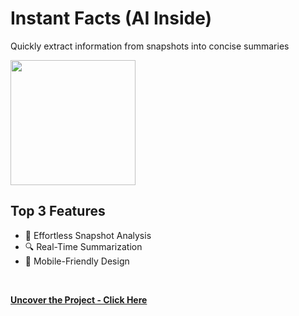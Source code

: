 # Instant Facts (AI Inside)
Quickly extract information from snapshots into concise summaries
<br>

<img src="https://github.com/tobwil/markdown_website/assets/72387477/fd99d0d2-703e-466c-b017-2a10d9cc7fdd" height="200">
<br>

## Top 3 Features

* 📸 Effortless Snapshot Analysis
* 🔍 Real-Time Summarization
* 📱 Mobile-Friendly Design
<br>

**[<i class="fa-solid fa-up-right-from-square"></i> Uncover the Project - Click Here](https://a.picoapps.xyz/ok-appear)**
